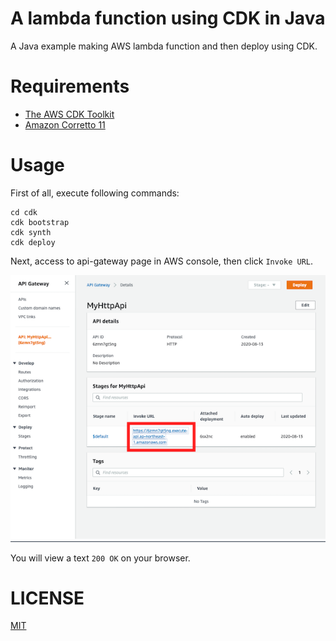 # A lambda function using CDK in Java

A Java example making AWS lambda function and then deploy using CDK.

# Requirements

- [The AWS CDK Toolkit](https://docs.aws.amazon.com/cdk/latest/guide/getting_started.html#getting_started_prerequisites)
- [Amazon Corretto 11](https://docs.aws.amazon.com/ja_jp/corretto/latest/corretto-11-ug/downloads-list.html)

# Usage

First of all, execute following commands:

```
cd cdk
cdk bootstrap
cdk synth
cdk deploy
```

Next, access to api-gateway page in AWS console, then click `Invoke URL`.

![](./aws-console-api-gateway.png)

You will view a text `200 OK` on your browser.

# LICENSE

[MIT](./LICENSE)
